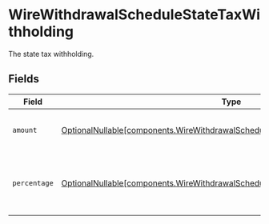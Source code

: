 # WireWithdrawalScheduleStateTaxWithholding

The state tax withholding.


## Fields

| Field                                                                                                                                                                    | Type                                                                                                                                                                     | Required                                                                                                                                                                 | Description                                                                                                                                                              | Example                                                                                                                                                                  |
| ------------------------------------------------------------------------------------------------------------------------------------------------------------------------ | ------------------------------------------------------------------------------------------------------------------------------------------------------------------------ | ------------------------------------------------------------------------------------------------------------------------------------------------------------------------ | ------------------------------------------------------------------------------------------------------------------------------------------------------------------------ | ------------------------------------------------------------------------------------------------------------------------------------------------------------------------ |
| `amount`                                                                                                                                                                 | [OptionalNullable[components.WireWithdrawalScheduleRetirementDistributionAmount]](../../models/components/wirewithdrawalscheduleretirementdistributionamount.md)         | :heavy_minus_sign:                                                                                                                                                       | Fixed USD amount to withhold for taxes.                                                                                                                                  | {<br/>"value": "1.23"<br/>}                                                                                                                                              |
| `percentage`                                                                                                                                                             | [OptionalNullable[components.WireWithdrawalScheduleRetirementDistributionPercentage]](../../models/components/wirewithdrawalscheduleretirementdistributionpercentage.md) | :heavy_minus_sign:                                                                                                                                                       | Percentage of total disbursement amount to withhold for taxes.                                                                                                           | {<br/>"value": "11.25"<br/>}                                                                                                                                             |